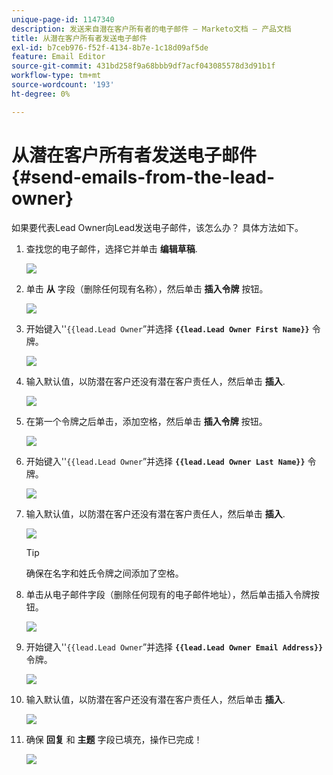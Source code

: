 ```yaml
---
unique-page-id: 1147340
description: 发送来自潜在客户所有者的电子邮件 — Marketo文档 — 产品文档
title: 从潜在客户所有者发送电子邮件
exl-id: b7ceb976-f52f-4134-8b7e-1c18d09af5de
feature: Email Editor
source-git-commit: 431bd258f9a68bbb9df7acf043085578d3d91b1f
workflow-type: tm+mt
source-wordcount: '193'
ht-degree: 0%

---
```


# 从潜在客户所有者发送电子邮件 {#send-emails-from-the-lead-owner}

如果要代表Lead Owner向Lead发送电子邮件，该怎么办？  具体方法如下。

1. 查找您的电子邮件，选择它并单击 **编辑草稿**.

   ![](assets/one.png)

1. 单击 **从** 字段（删除任何现有名称），然后单击 **插入令牌** 按钮。

   ![](assets/two.png)

1. 开始键入&#39;&#39;`{{lead.Lead Owner`”并选择 **`{{lead.Lead Owner First Name}}`** 令牌。

   ![](assets/image2014-9-11-13-3a7-3a43.png)

1. 输入默认值，以防潜在客户还没有潜在客户责任人，然后单击 **插入**.

   ![](assets/image2014-9-11-13-3a7-3a58.png)

1. 在第一个令牌之后单击，添加空格，然后单击 **插入令牌** 按钮。

   ![](assets/five.png)

1. 开始键入&#39;&#39;`{{lead.Lead Owner`”并选择 **`{{lead.Lead Owner Last Name}}`** 令牌。

   ![](assets/image2014-9-11-13-3a8-3a24.png)

1. 输入默认值，以防潜在客户还没有潜在客户责任人，然后单击 **插入**.

   ![](assets/image2014-9-11-13-3a8-3a39.png)

   >[!TIP]
   >
   >确保在名字和姓氏令牌之间添加了空格。

1. 单击从电子邮件字段（删除任何现有的电子邮件地址），然后单击插入令牌按钮。

   ![](assets/eight.png)

1. 开始键入&#39;&#39;`{{lead.Lead Owner`”并选择 **`{{lead.Lead Owner Email Address}}`** 令牌。

   ![](assets/image2014-9-11-13-3a9-3a33.png)

1. 输入默认值，以防潜在客户还没有潜在客户责任人，然后单击 **插入**.

   ![](assets/ten.png)

1. 确保 **回复** 和 **主题** 字段已填充，操作已完成！

   ![](assets/eleven.png)
